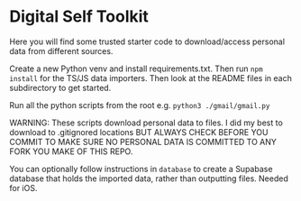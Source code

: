 # Digital Self Toolkit

Here you will find some trusted starter code to download/access personal data from different sources.

Create a new Python venv and install requirements.txt. Then run `npm install` for the TS/JS data importers. Then look at the README files in each subdirectory to get started.

Run all the python scripts from the root e.g. `python3 ./gmail/gmail.py`

WARNING: These scripts download personal data to files. I did my best to download to .gitignored locations BUT ALWAYS CHECK BEFORE YOU COMMIT TO MAKE SURE NO PERSONAL DATA IS COMMITTED TO ANY FORK YOU MAKE OF THIS REPO.

You can optionally follow instructions in `database` to create a Supabase database that holds the imported data, rather than outputting files. Needed for iOS.

